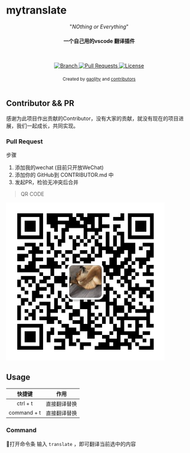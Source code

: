# mytranslate

<p align="center">"<i>NOthing or Everything</i>"</p>

<h4 align="center">一个自己用的vscode 翻译插件</h4>

<br>

<p align="center">
  <a href="https://github.com/gaoljhy/gpack/tree/master">
    <img src="https://img.shields.io/badge/Branch-master-green.svg?longCache=true"
        alt="Branch">
  </a>
  <a href="https://github.com/gaoljhy/gpack/pulls">
    <img src="https://img.shields.io/badge/PRs-welcome-brightgreen.svg?longCache=true"
        alt="Pull Requests">
  </a>
  <a href="https://github.com/gaoljhy/gpack/blob/master/LICENSE">
    <img src="https://img.shields.io/badge/License-MIT-blue.svg?longCache=true"
        alt="License">
  </a>
</p>

<div align="center">
  <sub>Created by
  <a href="http://grj321.com">gaoljhy</a> and
  <a href="https://github.com/gaoljhy/gpack/contributors">
    contributors
  </a>
</div>

<br>

## Contributor && PR

感谢为此项目作出贡献的Contributor，没有大家的贡献，就没有现在的项目进展，我们一起成长，共同实现。


### Pull Request

步骤

1. 添加我的wechat (目前只开放WeChat)
2. 添加你的 GitHub到 CONTRIBUTOR.md 中
3. 发起PR，检验无冲突后合并

> QR CODE

![wechat](https://github.com/gaoljhy/gpack/blob/master/WechatIMG.jpeg?raw=true)


## Usage

| 快捷键 | 作用 | 
| :----: | ---- |
| ctrl + t | 直接翻译替换 |
| command + t | 直接翻译替换 |

### Command

打开命令条 输入 `translate` ，即可翻译当前选中的内容

